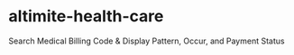 # altimite-health-care
Search Medical Billing Code &amp; Display Pattern, Occur, and Payment Status
